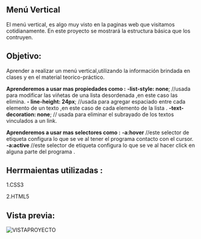 Menú Vertical
-----
El menú vertical, es algo muy visto en la paginas web que visitamos cotidianamente.
En este proyecto se mostrará la estructura básica que los contruyen.

Objetivo:
-----
Aprender a realizar un menú vertical,utilizando la información brindada en clases y en el material teorico-práctico.

**Aprenderemos a usar mas propiedades como :**
   **-list-style: none**; //usada para modificar las viñetas de una lista desordenada ,en este caso las elimina.
   **-  line-height: 24px**; //usada para agregar espaciado entre cada elemento de un texto ,en este caso de cada elemento de la lista .
   **-text-decoration: none**; // usada para eliminar el subrayado de los textos vinculados a un link.

**Aprenderemos a usar mas selectores como :**
    **-a:hover** //este selector de etiqueta configura lo que se ve al tener el programa contacto con el cursor.
    **-a:active** //este selector de etiqueta configura lo que se ve al hacer click en alguna parte del  programa .

Herrmaientas utilizadas :
----
1.CSS3

2.HTML5

Vista previa:
----
![VISTAPROYECTO]()
